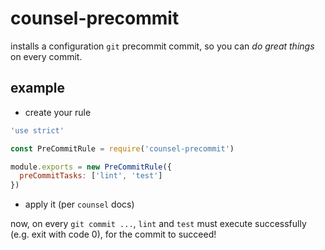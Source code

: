 # counsel-precommit

installs a configuration `git` precommit commit, so you can _do great things_ on every commit.

## example

- create your rule

```js
'use strict'

const PreCommitRule = require('counsel-precommit')

module.exports = new PreCommitRule({
  preCommitTasks: ['lint', 'test']
})
```

- apply it (per `counsel` docs)

now, on every `git commit ...`, `lint` and `test` must execute successfully (e.g. exit with code 0), for the commit to succeed!